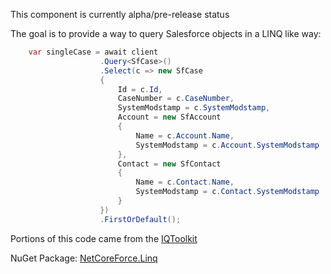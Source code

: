 This component is currently alpha/pre-release status

The goal is to provide a way to query Salesforce objects in a LINQ like way:

```csharp
    var singleCase = await client
                    .Query<SfCase>()
                    .Select(c => new SfCase
                    {
                        Id = c.Id,
                        CaseNumber = c.CaseNumber,
                        SystemModstamp = c.SystemModstamp,
                        Account = new SfAccount
                        {
                            Name = c.Account.Name,
                            SystemModstamp = c.Account.SystemModstamp
                        },
                        Contact = new SfContact
                        {
                            Name = c.Contact.Name,
                            SystemModstamp = c.Contact.SystemModstamp
                        }
                    })
                    .FirstOrDefault();
```

Portions of this code came from the [IQToolkit](https://github.com/mattwar/iqtoolkit)

NuGet Package: [NetCoreForce.Linq](https://www.nuget.org/packages/NetCoreForce.Linq/)